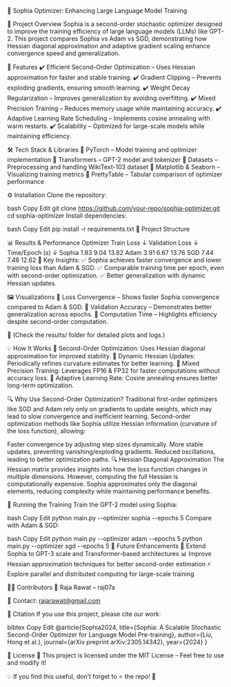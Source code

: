 🚀 Sophia Optimizer: Enhancing Large Language Model Training

📌 Project Overview
Sophia is a second-order stochastic optimizer designed to improve the training efficiency of large language models (LLMs) like GPT-2. This project compares Sophia vs Adam vs SGD, demonstrating how Hessian diagonal approximation and adaptive gradient scaling enhance convergence speed and generalization.

📑 Features
✔️ Efficient Second-Order Optimization – Uses Hessian approximation for faster and stable training.
✔️ Gradient Clipping – Prevents exploding gradients, ensuring smooth learning.
✔️ Weight Decay Regularization – Improves generalization by avoiding overfitting.
✔️ Mixed Precision Training – Reduces memory usage while maintaining accuracy.
✔️ Adaptive Learning Rate Scheduling – Implements cosine annealing with warm restarts.
✔️ Scalability – Optimized for large-scale models while maintaining efficiency.

🛠️ Tech Stack & Libraries
🔹 PyTorch – Model training and optimizer implementation
🔹 Transformers – GPT-2 model and tokenizer
🔹 Datasets – Preprocessing and handling WikiText-103 dataset
🔹 Matplotlib & Seaborn – Visualizing training metrics
🔹 PrettyTable – Tabular comparison of optimizer performance

⚙️ Installation
Clone the repository:

bash
Copy
Edit
git clone https://github.com/your-repo/sophia-optimizer.git
cd sophia-optimizer
Install dependencies:

bash
Copy
Edit
pip install -r requirements.txt
📂 Project Structure

📊 Results & Performance
Optimizer	Train Loss ↓	Validation Loss ↓	Time/Epoch (s) ↓
Sophia	1.83	9.04	13.82
Adam	3.91	6.67	13.76
SGD	7.44	7.46	12.62
📌 Key Insights:
✅ Sophia achieves faster convergence and lower training loss than Adam & SGD.
✅ Comparable training time per epoch, even with second-order optimization.
✅ Better generalization with dynamic Hessian updates.

🖼️ Visualizations
🔹 Loss Convergence – Shows faster Sophia convergence compared to Adam & SGD.
🔹 Validation Accuracy – Demonstrates better generalization across epochs.
🔹 Computation Time – Highlights efficiency despite second-order computation.

📍 (Check the results/ folder for detailed plots and logs.)

💡 How It Works
📌 Second-Order Optimization: Uses Hessian diagonal approximation for improved stability.
📌 Dynamic Hessian Updates: Periodically refines curvature estimates for better learning.
📌 Mixed Precision Training: Leverages FP16 & FP32 for faster computations without accuracy loss.
📌 Adaptive Learning Rate: Cosine annealing ensures better long-term optimization.

🔍 Why Use Second-Order Optimization?
Traditional first-order optimizers like SGD and Adam rely only on gradients to update weights, which may lead to slow convergence and inefficient learning. Second-order optimization methods like Sophia utilize Hessian information (curvature of the loss function), allowing:

Faster convergence by adjusting step sizes dynamically.
More stable updates, preventing vanishing/exploding gradients.
Reduced oscillations, leading to better optimization paths.
🔍 Hessian Diagonal Approximation
The Hessian matrix provides insights into how the loss function changes in multiple dimensions. However, computing the full Hessian is computationally expensive. Sophia approximates only the diagonal elements, reducing complexity while maintaining performance benefits.

🚀 Running the Training
Train the GPT-2 model using Sophia:

bash
Copy
Edit
python main.py --optimizer sophia --epochs 5
Compare with Adam & SGD:

bash
Copy
Edit
python main.py --optimizer adam --epochs 5
python main.py --optimizer sgd --epochs 5
🔬 Future Enhancements
🚀 Extend Sophia to GPT-3 scale and Transformer-based architectures
📊 Improve Hessian approximation techniques for better second-order estimation
⚡ Explore parallel and distributed computing for large-scale training

👨‍💻 Contributors
🔹 Raja Rawat – raj07a


📩 Contact: rajarawat@gmail.com

📜 Citation
If you use this project, please cite our work:

bibtex
Copy
Edit
@article{Sophia2024,
  title={Sophia: A Scalable Stochastic Second-Order Optimizer for Language Model Pre-training},
  author={Liu, Hong et al.},
  journal={arXiv preprint arXiv:2305.14342},
  year={2024}
}

📜 License
📄 This project is licensed under the MIT License – Feel free to use and modify it!

💡 If you find this useful, don't forget to ⭐ the repo! 🚀

